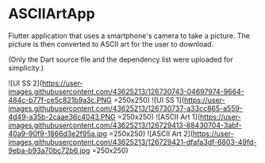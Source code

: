 # ASCIIArtApp
Flutter application that uses a smartphone's camera to take a picture.
The picture is then converted to ASCII art for the user to download.

(Only the Dart source file and the dependency list were uploaded for simplicity.)

![UI SS 2](https://user-images.githubusercontent.com/43625213/126730743-04697974-9664-484c-b77f-ce5c821b9a3c.PNG =250x250)
![UI SS 1](https://user-images.githubusercontent.com/43625213/126730737-a33cc865-a559-4d49-a35b-2caae36c4043.PNG =250x250)
![ASCII Art 1](https://user-images.githubusercontent.com/43625213/126729413-88430704-3abf-40a9-90f9-1866d3e2f95a.jpg =250x250)
![ASCII Art 2](https://user-images.githubusercontent.com/43625213/126729421-dfafa3df-6803-49fd-9eba-b93a70bc72b6.jpg =250x250)
